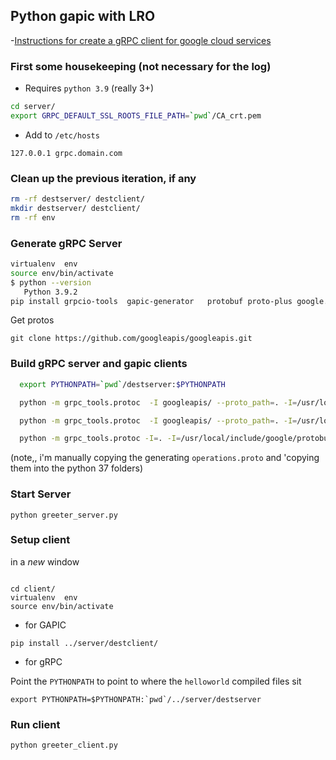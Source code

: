 
## Python gapic with LRO

 -[Instructions for create a gRPC client for google cloud services](https://github.com/GoogleCloudPlatform/grpc-gcp-python/blob/master/doc/gRPC-client-user-guide.md#generate-client-api-from-proto-files)

### First some housekeeping (not necessary for the log)

- Requires `python 3.9` (really 3+)


```bash
cd server/
export GRPC_DEFAULT_SSL_ROOTS_FILE_PATH=`pwd`/CA_crt.pem
```

- Add to `/etc/hosts`
```
127.0.0.1 grpc.domain.com
```


### Clean up the previous iteration, if any

```bash
rm -rf destserver/ destclient/
mkdir destserver/ destclient/
rm -rf env
```

### Generate gRPC Server
```bash
virtualenv  env
source env/bin/activate
$ python --version
   Python 3.9.2
pip install grpcio-tools  gapic-generator   protobuf proto-plus google.api.core grpc-google-longrunning-v2
```

Get protos

```
git clone https://github.com/googleapis/googleapis.git
```

### Build gRPC server and gapic clients

```bash
  export PYTHONPATH=`pwd`/destserver:$PYTHONPATH

  python -m grpc_tools.protoc  -I googleapis/ --proto_path=. -I=/usr/local/include/google/protobuf/ -I . --python_out=destserver/  --grpc_python_out=destserver/ helloworld.proto

  python -m grpc_tools.protoc  -I googleapis/ --proto_path=. -I=/usr/local/include/google/protobuf/ -I . --python_out=env/lib/python3.9/site-packages   --grpc_python_out=env/lib/python3.9/site-packages ./googleapis/google/longrunning/operations.proto

  python -m grpc_tools.protoc -I=. -I=/usr/local/include/google/protobuf/  -I=googleapis/  --python_gapic_out=destclient/ --grpc_python_out=destclient/ --include_imports --include_source_info -o helloworld_descriptor.desc helloworld.proto
```
(note,, i'm manually copying the generating `operations.proto` and 'copying them into the python 37 folders)

### Start Server

```
python greeter_server.py
```


###  Setup client

in a *new* window
```

cd client/
virtualenv  env
source env/bin/activate
```

- for GAPIC

```
pip install ../server/destclient/

```

- for gRPC


Point the `PYTHONPATH` to point to where the `helloworld` compiled files sit

```
export PYTHONPATH=$PYTHONPATH:`pwd`/../server/destserver
```


### Run client

```
python greeter_client.py
```
